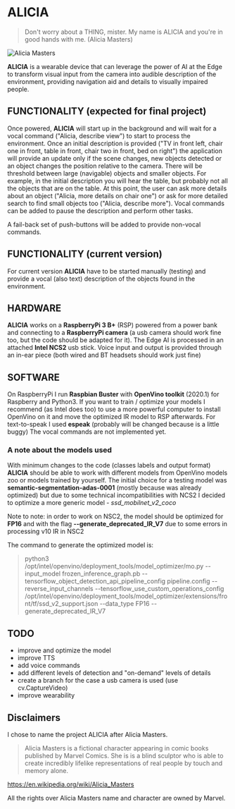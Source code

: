 # ALICIA
> Don't worry about a THING, mister. My name is ALICIA and you're in good hands with me. (Alicia Masters)

![Alicia Masters](https://disturbedrobotics.com/projects/Alicia/images/Alicia_Masters.jpg)

**ALICIA** is a wearable device that can leverage the power of AI at the Edge to transform visual input from the camera into audible description of the environment, providing navigation aid and details to visually impaired people.

## FUNCTIONALITY (expected for final project)
Once powered, **ALICIA** will start up in the background and will wait for a vocal command ("Alicia, describe view") to start to process the environment.
Once an initial description is provided ("TV in front left, chair one in front, table in front, chair two in front, bed on right") the application will provide an update only if the scene changes, new objects detected or an object changes the position relative to the camera. There will be threshold between large (navigable) objects and smaller objects. For example, in the initial description you will hear the table, but probably not all the objects that are on the table.
At this point, the user can ask more details about an object ("Alicia, more details on chair one") or ask for more detailed search to find small objects too ("Alicia, describe more"). Vocal commands can be added to pause the description and perform other tasks.

A fail-back set of push-buttons will be added to provide non-vocal commands.

## FUNCTIONALITY (current version)
For current version **ALICIA** have to be started manually (testing) and provide a vocal (also text) description of the objects found in the environment.

## HARDWARE
**ALICIA** works on a **RaspberryPi 3 B+** (RSP) powered from a power bank and connecting to a **RaspberryPi camera** (a usb camera should work fine too, but the code should be adapted for it).
The Edge AI is processed in an attached **Intel NCS2** usb stick.
Voice input and output is provided through an in-ear piece (both wired and BT headsets should work just fine)

## SOFTWARE
On RaspberryPi I run **Raspbian Buster** with **OpenVino toolkit** (2020.1) for Raspberry and Python3.
If you want to train / optimize your models I recommend (as Intel does too) to use a more powerful computer  to install OpenVino on it and move the optimized IR model to RSP afterwards.
For text-to-speak I used **espeak** (probably will be changed because is a little buggy)
The vocal commands are not implemented yet.

### A note about the models used
With minimum changes to the code (classes labels and output format) **ALICIA** should be able to work with different models from OpenVino models zoo or models trained by yourself.
The initial choice for a testing model was **semantic-segmentation-adas-0001** (mostly because was already optimized) but due to some technical incompatibilities with NCS2 I decided to optimize a more generic model - *ssd_mobilnet_v2_coco* 

Note to note: in order to work on NSC2, the model should be optimized for **FP16** and with the flag **--generate_deprecated_IR_V7** due to some errors in processing v10 IR in NSC2

The command to generate the optimized model is:
> python3 /opt/intel/openvino/deployment_tools/model_optimizer/mo.py --input_model frozen_inference_graph.pb --tensorflow_object_detection_api_pipeline_config pipeline.config --reverse_input_channels --tensorflow_use_custom_operations_config /opt/intel/openvino/deployment_tools/model_optimizer/extensions/front/tf/ssd_v2_support.json --data_type FP16 --generate_deprecated_IR_V7


## TODO
- improve and optimize the model
- improve TTS 
- add voice commands
- add different levels of detection and "on-demand" levels of details
- create a branch for the case a usb camera is used (use cv.CaptureVideo)
- improve wearability

## Disclaimers
I chose to name the project  ALICIA after Alicia Masters.
> Alicia Masters is a fictional character appearing in comic books published by Marvel Comics.
> She is is a blind sculptor who is able to create incredibly lifelike representations of real people by touch and memory alone.

https://en.wikipedia.org/wiki/Alicia_Masters

All the rights over Alicia Masters name and character are owned by Marvel.